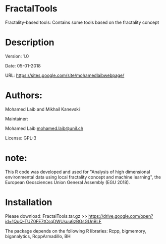 # FractalTools
Fractality-based tools: Contains some tools based on the fractality concept


# Description
Version: 1.0

Date: 05-01-2018

URL: https://sites.google.com/site/mohamedlaibwebpage/

# Authors: 
Mohamed Laib and Mikhail Kanevski

Maintainer: 

Mohamed Laib <mohamed.laib@unil.ch>

License: GPL-3

# note:
This R code was developed and used for "Analysis of high dimensional environmental data using local fractality concept and machine learning", the European Geosciences Union General Assembly (EGU 2018).

# Installation
Please download: FractalTools.tar.gz >> https://drive.google.com/open?id=1QuQ-TUZ0FE7tCsqDWUsuu6zBGsGUnBLF

The package depends on the following R libraries:
Rcpp, bigmemory, biganalytics, RcppArmadillo, BH
